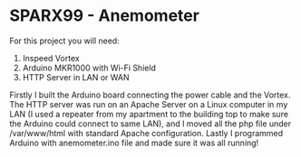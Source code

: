 # SPARX99 - Anemometer


For this project you will need:
1. Inspeed Vortex
2. Arduino MKR1000 with Wi-Fi Shield
3. HTTP Server in LAN or WAN

Firstly I built the Arduino board connecting the power cable and the Vortex.
The HTTP server was run on an Apache Server on a Linux computer in my LAN (I used a repeater from my apartment to the building top to make sure the Arduino could connect to same LAN), and I moved all the php file under /var/www/html with standard Apache configuration.
Lastly I programmed Arduino with anemometer.ino file and made sure it was all running!
